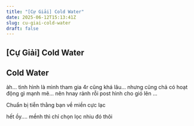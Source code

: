 ```yaml
---
title: "[Cự Giải] Cold Water"
date: 2025-06-12T15:13:41Z
slug: cu-giai-cold-water
draft: false
---
```


## [Cự Giải] Cold Water

## Cold Water

àh... tình hình là mình tham gia 4r cũng khá lâu... nhưng cũng chả có hoạt động gì mạnh mẽ... nên hnay rảnh rỗi post hình cho gió lên ...
 
 

 
 
 
 
 

 

 

 

 
 
Chuẩn bị tiễn thằng bạn về miền cực lạc 
 

 
hết ồy.... mềnh thì chỉ chọn lọc nhiu đó thôi